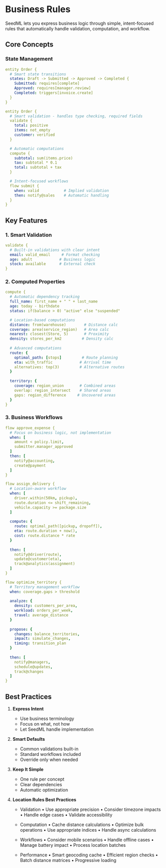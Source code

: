 # Business Rules

SeedML lets you express business logic through simple, intent-focused rules that automatically handle validation, computation, and workflow.

## Core Concepts

### State Management
```yaml
entity Order {
  # Smart state transitions
  states: Draft -> Submitted -> Approved -> Completed {
    Submitted: requires[complete]
    Approved: requires[manager.review] 
    Completed: triggers[invoice.create]
  }
}
```

```yaml
entity Order {
  # Smart validation - handles type checking, required fields
  validate {
    total: positive
    items: not_empty
    customer: verified
  }

  # Automatic computations
  compute {
    subtotal: sum(items.price)
    tax: subtotal * 0.1  
    total: subtotal + tax
  }

  # Intent-focused workflows
  flow submit {
    when: valid           # Implied validation
    then: notify@sales    # Automatic handling
  }
}
```

## Key Features

### 1. Smart Validation
```yaml
validate {
  # Built-in validations with clear intent
  email: valid_email     # Format checking
  age: adult            # Business logic
  stock: available      # External check
}
```

### 2. Computed Properties 
```yaml
compute {
  # Automatic dependency tracking
  full_name: first_name + " " + last_name
  age: today - birthdate
  status: if(balance > 0) "active" else "suspended"

  # Location-based computations
  distance: from(warehouse)        # Distance calc
  coverage: area(service_region)   # Area calc
  nearest: closest(Store, 5)       # Proximity
  density: stores_per_km2         # Density calc
  
  # Advanced computations
  route: {
    optimal_path: [stops]         # Route planning
    eta: with_traffic            # Arrival time
    alternatives: top(3)         # Alternative routes
  }
  
  territory: {
    coverage: region_union       # Combined areas
    overlap: region_intersect    # Shared areas
    gaps: region_difference     # Uncovered areas
  }
}
```

### 3. Business Workflows
```yaml
flow approve_expense {
  # Focus on business logic, not implementation
  when: [
    amount < policy.limit,
    submitter.manager_approved
  ]
  then: [
    notify@accounting,
    create@payment
  ]
}

flow assign_delivery {
  # Location-aware workflow
  when: [
    driver.within(50km, pickup),
    route.duration <= shift_remaining,
    vehicle.capacity >= package.size
  ]
  
  compute: {
    route: optimal_path([pickup, dropoff]),
    eta: route.duration + now(),
    cost: route.distance * rate
  }
  
  then: [
    notify@driver(route),
    update@customer(eta),
    track@analytics(assignment)
  ]
}

flow optimize_territory {
  # Territory management workflow
  when: coverage.gaps > threshold
  
  analyze: {
    density: customers_per_area,
    workload: orders_per_week,
    travel: average_distance
  }
  
  propose: {
    changes: balance_territories,
    impact: simulate_changes,
    timing: transition_plan
  }
  
  then: [
    notify@managers,
    schedule@updates,
    track@changes
  ]
}
```

## Best Practices

1. **Express Intent**
   - Use business terminology
   - Focus on what, not how
   - Let SeedML handle implementation

2. **Smart Defaults**
   - Common validations built-in
   - Standard workflows included
   - Override only when needed

3. **Keep It Simple**
   - One rule per concept
   - Clear dependencies
   - Automatic optimization

4. **Location Rules Best Practices**
   - Validation
     • Use appropriate precision
     • Consider timezone impacts
     • Handle edge cases
     • Validate accessibility

   - Computation
     • Cache distance calculations
     • Optimize bulk operations
     • Use appropriate indices
     • Handle async calculations

   - Workflows
     • Consider mobile scenarios
     • Handle offline cases
     • Manage battery impact
     • Process location batches

   - Performance
     • Smart geocoding cache
     • Efficient region checks
     • Batch distance matrices
     • Progressive loading
